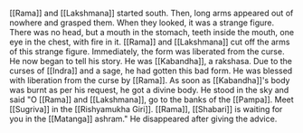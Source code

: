 [[Rama]] and [[Lakshmana]] started south. Then, long arms appeared out of nowhere and grasped them. When they looked, it was a strange figure. There was no head, but a mouth in the stomach, teeth inside the mouth, one eye in the chest, with fire in it. [[Rama]] and [[Lakshmana]] cut off the arms of this strange figure. Immediately, the form was liberated from the curse. He now began to tell his story. He was [[Kabandha]], a rakshasa. Due to the curses of [[Indra]] and a sage, he had gotten this bad form. He was blessed with liberation from the curse by [[Rama]]. As soon as [[Kabandha]]'s body was burnt as per his request, he got a divine body. He stood in the sky and said "O [[Rama]] and [[Lakshmana]], go to the banks of the [[Pampa]]. Meet [[Sugriva]] in the [[Rishyamukha Giri]]. [[Rama]], [[Shabari]] is waiting for you in the [[Matanga]] ashram." He disappeared after giving the advice.